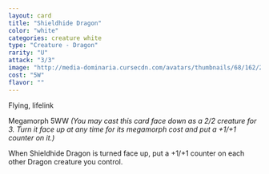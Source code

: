```yaml
---
layout: card
title: "Shieldhide Dragon"
color: "white"
categories: creature white
type: "Creature - Dragon"
rarity: "U"
attack: "3/3"
image: "http://media-dominaria.cursecdn.com/avatars/thumbnails/68/162/200/283/635615125738805213.png"
cost: "5W"
flavor: ""
---
```


Flying, lifelink

Megamorph <span class="tip mana-icon mana-colorless-05" title="5 Colorless Mana">5</span><span class="tip mana-icon mana-white" title="1 White Mana">W</span><span class="tip mana-icon mana-white" title="1 White Mana">W</span> <em>(You may cast this card face down as a 2/2 creature for <span class="tip mana-icon mana-colorless-03" title="3 Colorless Mana">3</span>. Turn it face up at any time for its megamorph cost and put a +1/+1 counter on it.)</em>

When Shieldhide Dragon is turned face up, put a +1/+1 counter on each other Dragon creature you control.
